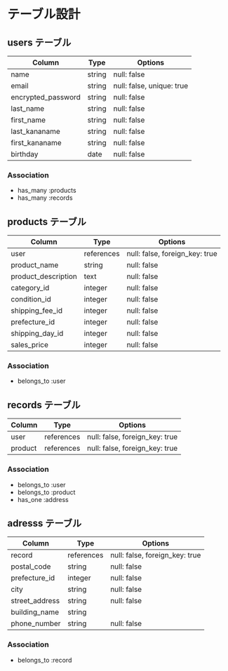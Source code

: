 # テーブル設計

## users テーブル

| Column             | Type   | Options     |
| ------------------ | ------ | ----------- |
| name               | string | null: false |
| email              | string | null: false, unique: true|
| encrypted_password | string | null: false |
| last_name          | string | null: false |
| first_name         | string | null: false |
| last_kananame      | string | null: false |
| first_kananame     | string | null: false |
| birthday           | date   | null: false |


### Association

- has_many :products
- has_many :records

##  products テーブル

| Column             | Type       | Options     |
| ------------------ | ------     | ----------- |
| user               | references | null: false, foreign_key: true |
| product_name       | string     | null: false |
| product_description| text       | null: false |
| category_id        | integer    | null: false |
| condition_id       | integer    | null: false |
| shipping_fee_id    | integer    | null: false |
| prefecture_id      | integer    | null: false |
| shipping_day_id    | integer    | null: false |
| sales_price        | integer    | null: false |


### Association

-  belongs_to :user

## records テーブル

| Column     | Type       | Options                        |
| ------     | ---------- | ------------------------------ |
| user       | references | null: false, foreign_key: true |
| product    | references | null: false, foreign_key: true |

### Association

-  belongs_to :user
-  belongs_to :product
-  has_one :address

## adresss テーブル

| Column        | Type       | Options                        |
| -------       | ---------- | ------------------------------ |
| record        | references | null: false, foreign_key: true |
| postal_code   | string     | null: false |
| prefecture_id | integer    | null: false |
| city          | string     | null: false |
| street_address| string     | null: false |
| building_name | string     |
| phone_number  | string     | null: false |

### Association

- belongs_to :record
